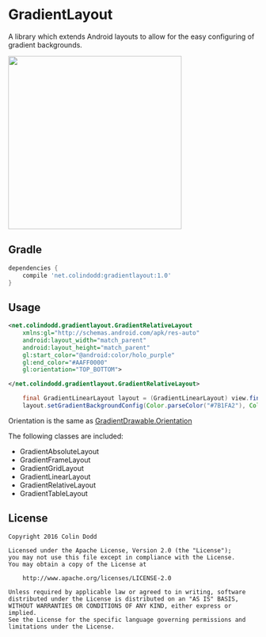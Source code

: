GradientLayout
===============
A library which extends Android layouts to allow for the easy configuring of gradient backgrounds.

<img src="https://raw.githubusercontent.com/csdodd/GradientLayout/master/demo.gif" width="350">

Gradle
------
```groovy
dependencies {
    compile 'net.colindodd:gradientlayout:1.0'
}
```

Usage
-----
```xml
<net.colindodd.gradientlayout.GradientRelativeLayout
    xmlns:gl="http://schemas.android.com/apk/res-auto"
    android:layout_width="match_parent"
    android:layout_height="match_parent"
    gl:start_color="@android:color/holo_purple"
    gl:end_color="#AAFF0000"
    gl:orientation="TOP_BOTTOM">

</net.colindodd.gradientlayout.GradientRelativeLayout>

```

```java
    final GradientLinearLayout layout = (GradientLinearLayout) view.findViewById(R.id.root);
    layout.setGradientBackgroundConfig(Color.parseColor("#7B1FA2"), Color.parseColor("#009688"), GradientDrawable.Orientation.BL_TR);

```

Orientation is the same as [GradientDrawable.Orientation](https://developer.android.com/reference/android/graphics/drawable/GradientDrawable.Orientation.html)

The following classes are included:
 - GradientAbsoluteLayout
 - GradientFrameLayout
 - GradientGridLayout
 - GradientLinearLayout
 - GradientRelativeLayout
 - GradientTableLayout

License
-------

    Copyright 2016 Colin Dodd

    Licensed under the Apache License, Version 2.0 (the "License");
    you may not use this file except in compliance with the License.
    You may obtain a copy of the License at

        http://www.apache.org/licenses/LICENSE-2.0

    Unless required by applicable law or agreed to in writing, software
    distributed under the License is distributed on an "AS IS" BASIS,
    WITHOUT WARRANTIES OR CONDITIONS OF ANY KIND, either express or implied.
    See the License for the specific language governing permissions and
    limitations under the License.
